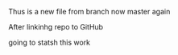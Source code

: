 Thus is a new file from branch
now master again

After linkinhg repo to GitHub

going to statsh this work